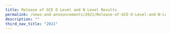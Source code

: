 ```yaml
---
title: Release of GCE O Level and N Level Results
permalink: /news-and-announcements/2021/Release-of-GCE-O-Level-and-N-Level-Results/
description: ""
third_nav_title: "2021"
---
```

